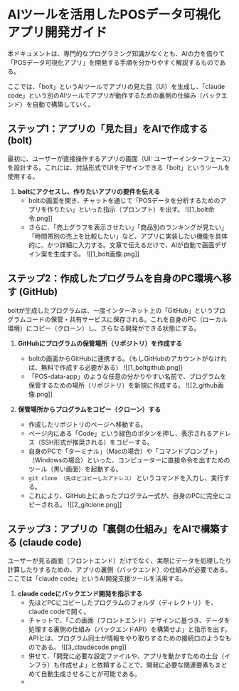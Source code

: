 # AIツールを活用したPOSデータ可視化アプリ開発ガイド

本ドキュメントは、専門的なプログラミング知識がなくとも、AIの力を借りて「POSデータ可視化アプリ」を開発する手順を分かりやすく解説するものである。

ここでは、「bolt」というAIツールでアプリの見た目（UI）を生成し、「claude code」という別のAIツールでアプリが動作するための裏側の仕組み（バックエンド）を自動で構築していく。

## ステップ1：アプリの「見た目」をAIで作成する (bolt)

最初に、ユーザーが直接操作するアプリの画面（UI: ユーザーインターフェース）を設計する。これには、対話形式でUIをデザインできる「bolt」というツールを使用する。

1.  **boltにアクセスし、作りたいアプリの要件を伝える**
    *   boltの画面を開き、チャットを通じて「POSデータを分析するためのアプリを作りたい」といった指示（プロンプト）を出す。
	![[1_bolt命令.png]]
	*   さらに、「売上グラフを表示させたい」「商品別のランキングが見たい」「時間帯別の売上を比較したい」など、アプリに実装したい機能を具体的に、かつ詳細に入力する。文章で伝えるだけで、AIが自動で画面デザイン案を生成する。
	![[1_bolt画像.png]]

## ステップ2：作成したプログラムを自身のPC環境へ移す (GitHub)

boltが生成したプログラムは、一度インターネット上の「GitHub」というプログラムコードの保管・共有サービスに保存される。これを自身のPC（ローカル環境）にコピー（クローン）し、さらなる開発ができる状態にする。

1.  **GitHubにプログラムの保管場所（リポジトリ）を作成する**
    *   boltの画面からGitHubに連携する。（もしGitHubのアカウントがなければ、無料で作成する必要がある）
    ![[1_boltgithub.png]]
    *   「POS-data-app」のような任意の分かりやすい名前で、プログラムを保管するための場所（リポジトリ）を新規に作成する。
    ![[2_github画像.png]]

2.  **保管場所からプログラムをコピー（クローン）する**
    *   作成したリポジトリのページへ移動する。
    *   ページ内にある「Code」という緑色のボタンを押し、表示されるアドレス（SSH形式が推奨される）をコピーする。
    *   自身のPCで「ターミナル」（Macの場合）や「コマンドプロンプト」（Windowsの場合）といった、コンピューターに直接命令を出すためのツール（黒い画面）を起動する。
    *   `git clone （先ほどコピーしたアドレス）` というコマンドを入力し、実行する。
    *   これにより、GitHub上にあったプログラム一式が、自身のPCに完全にコピーされる。
	    ![[2_gitclone.png]]

## ステップ3：アプリの「裏側の仕組み」をAIで構築する (claude code)

ユーザーが見る画面（フロントエンド）だけでなく、実際にデータを処理したり計算したりするための、アプリの裏側（バックエンド）の仕組みが必要である。ここでは「claude code」というAI開発支援ツールを活用する。

1.  **claude codeにバックエンド開発を指示する**
    *   先ほどPCにコピーしたプログラムのフォルダ（ディレクトリ）を、claude codeで開く。
    *   チャットで、「この画面（フロントエンド）デザインに基づき、データを処理する裏側の仕組み（バックエンドAPI）を構築せよ」と指示を出す。APIとは、プログラム同士が情報をやり取りするための接続口のようなものである。
	![[3_claudecode.png]]
    *   併せて、「開発に必要な設定ファイルや、アプリを動かすための土台（インフラ）も作成せよ」と依頼することで、開発に必要な関連要素もまとめて自動生成させることが可能である。
    * 